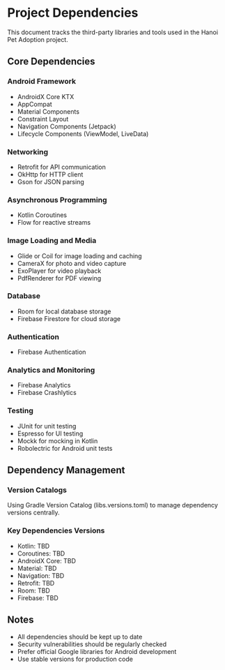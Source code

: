 <!-- filepath: e:\Git\hanoipetadoption\.github\memory-bank\dependencies.md -->
# Project Dependencies

This document tracks the third-party libraries and tools used in the Hanoi Pet Adoption project.

## Core Dependencies

### Android Framework
- AndroidX Core KTX
- AppCompat
- Material Components
- Constraint Layout
- Navigation Components (Jetpack)
- Lifecycle Components (ViewModel, LiveData)

### Networking
- Retrofit for API communication
- OkHttp for HTTP client
- Gson for JSON parsing

### Asynchronous Programming
- Kotlin Coroutines
- Flow for reactive streams

### Image Loading and Media
- Glide or Coil for image loading and caching
- CameraX for photo and video capture
- ExoPlayer for video playback
- PdfRenderer for PDF viewing

### Database
- Room for local database storage
- Firebase Firestore for cloud storage

### Authentication
- Firebase Authentication

### Analytics and Monitoring
- Firebase Analytics
- Firebase Crashlytics

### Testing
- JUnit for unit testing
- Espresso for UI testing
- Mockk for mocking in Kotlin
- Robolectric for Android unit tests

## Dependency Management

### Version Catalogs
Using Gradle Version Catalog (libs.versions.toml) to manage dependency versions centrally.

### Key Dependencies Versions
- Kotlin: TBD
- Coroutines: TBD
- AndroidX Core: TBD
- Material: TBD
- Navigation: TBD
- Retrofit: TBD
- Room: TBD
- Firebase: TBD

## Notes
- All dependencies should be kept up to date
- Security vulnerabilities should be regularly checked
- Prefer official Google libraries for Android development
- Use stable versions for production code
